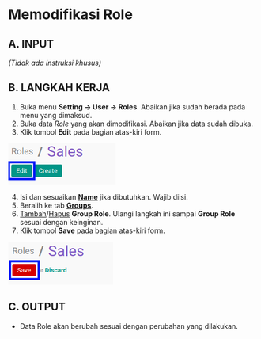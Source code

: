 # Memodifikasi Role

## A. INPUT

*(Tidak ada instruksi khusus)*

## B. LANGKAH KERJA

1. Buka menu **Setting -> User -> Roles**. Abaikan jika sudah berada pada menu yang dimaksud.
2. Buka data *Role* yang akan dimodifikasi. Abaikan jika data sudah dibuka.
3. Klik tombol **Edit** pada bagian atas-kiri form.

![](../img/role/tombol-edit.png)

4. Isi dan sesuaikan **[Name](./penjelasan.md#field-name)** jika dibutuhkan. Wajib diisi.
5. Beralih ke tab **[Groups](./penjelasan.md#tab-groups)**.
6. <a name="l9">[Tambah](./menambah-group.md)/[Hapus](./menghapus-group.md)</a>  **Group Role**. Ulangi langkah ini sampai **Group Role** sesuai dengan keinginan.
7. Klik tombol **Save** pada bagian atas-kiri form.

![](../img/role/tombol-save-modifikasi.png)

## C. OUTPUT

* Data Role akan berubah sesuai dengan perubahan yang dilakukan.
